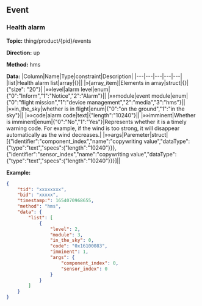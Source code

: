 




 ## Event 

### Health alarm
**Topic:** thing/product/{pid}/events

**Direction:** up

**Method:** hms

**Data:** 
|Column|Name|Type|constraint|Description|
|---|---|---|---|---|
  |list|Health alarm list|array|{}||
|»[array_item]|Elements in array|struct|{}|{"size": "20"}|
 |»»level|alarm level|enum|{&#34;0&#34;:&#34;Inform&#34;,&#34;1&#34;:&#34;Notice&#34;,&#34;2&#34;:&#34;Alarm&#34;}||
 |»»module|event module|enum|{&#34;0&#34;:&#34;flight mission&#34;,&#34;1&#34;:&#34;device management&#34;,&#34;2&#34;:&#34;media&#34;,&#34;3&#34;:&#34;hms&#34;}||
 |»»in_the_sky|whether is in flight|enum|{&#34;0&#34;:&#34;on the ground&#34;,&#34;1&#34;:&#34;in the sky&#34;}||
|»»code|alarm code|text|{&#34;length&#34;:&#34;10240&#34;}||
 |»»imminent|Whether is imminent|enum|{&#34;0&#34;:&#34;No&#34;,&#34;1&#34;:&#34;Yes&#34;}|Represents whether it is a timely warning code. For example, if the wind is too strong, it will disappear automatically as the wind decreases.|
|»»args|Paremeter|struct|[{&#34;identifier&#34;:&#34;component_index&#34;,&#34;name&#34;:&#34;copywriting value&#34;,&#34;dataType&#34;:{&#34;type&#34;:&#34;text&#34;,&#34;specs&#34;:{&#34;length&#34;:&#34;10240&#34;}}},{&#34;identifier&#34;:&#34;sensor_index&#34;,&#34;name&#34;:&#34;copywriting value&#34;,&#34;dataType&#34;:{&#34;type&#34;:&#34;text&#34;,&#34;specs&#34;:{&#34;length&#34;:&#34;10240&#34;}}}]||

         
    

 
 
**Example:** 
```json
{
	"tid": "xxxxxxxx",
	"bid": "xxxxx",
	"timestamp:": 1654070968655,
	"method": "hms",
	"data": {
		"list": [
			{
				"level": 2,
				"module": 3,
				"in_the_sky": 0,
				"code": "0x16100083",
				"imminent": 1,
				"args": {
					"component_index": 0,
					"sensor_index": 0
				}
			}
		]
	}
}
```



 






